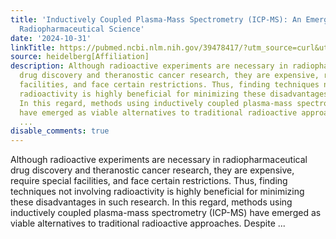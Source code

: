 ```yaml
---
title: 'Inductively Coupled Plasma-Mass Spectrometry (ICP-MS): An Emerging Tool in
  Radiopharmaceutical Science'
date: '2024-10-31'
linkTitle: https://pubmed.ncbi.nlm.nih.gov/39478417/?utm_source=curl&utm_medium=rss&utm_campaign=pubmed-2&utm_content=1FakS-2QOkCT8HsMOQP1bCRQ4YzyumYOmxmF0moLsQ3dFB1E9V&fc=20220326224207&ff=20241031185340&v=2.18.0.post9+e462414
source: heidelberg[Affiliation]
description: Although radioactive experiments are necessary in radiopharmaceutical
  drug discovery and theranostic cancer research, they are expensive, require special
  facilities, and face certain restrictions. Thus, finding techniques not involving
  radioactivity is highly beneficial for minimizing these disadvantages in such research.
  In this regard, methods using inductively coupled plasma-mass spectrometry (ICP-MS)
  have emerged as viable alternatives to traditional radioactive approaches. Despite
  ...
disable_comments: true
---
```

Although radioactive experiments are necessary in radiopharmaceutical drug discovery and theranostic cancer research, they are expensive, require special facilities, and face certain restrictions. Thus, finding techniques not involving radioactivity is highly beneficial for minimizing these disadvantages in such research. In this regard, methods using inductively coupled plasma-mass spectrometry (ICP-MS) have emerged as viable alternatives to traditional radioactive approaches. Despite ...